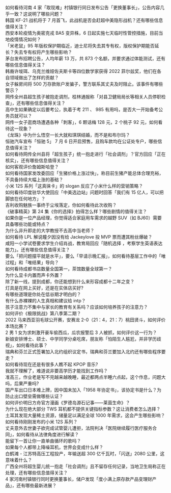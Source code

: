 如何看待河南 4 家「取现难」村镇银行同日发布公告「更换董事长」，公告内容几乎一致？这说明了哪些问题？  
韩国 KF-21 战机将于 7 月首飞，此战机是否会赶超中美隐形战机？还有哪些信息值得关注？  
西安本轮疫情为奥密克戎 BA5 变异株，6 日起实施七天临时性管控措施，目前当地疫情情况如何？  
「米老鼠」95 年版权保护期临近，迪士尼将失去其专有权，版权保护期能否延长？失去专有权将产生哪些影响？  
茅台发布招聘公告，人均年薪 13 万，共 873 个名额，并要求通过体能测试，还有哪些信息值得关注？  
韩裔许埈珥、乌克兰维娅佐夫斯卡等四位数学家获得 2022 菲尔兹奖，他们在各自领域做出了怎样的贡献？  
女子躲房间将 500 万存款账户发骗子，警方联系其丈夫及时阻止。该事件有哪些警示？  
网传全州县超生孩子被抱走调剂，桂林通报称「对县卫健局局长等相关人员停职检查」，还有哪些信息值得关注？  
高中生如果确定以后要考公，执着于考 211 、 985 有用吗，是否大一开始备考公务员就可以？  
网传一女子逛商场遭遇各种「刺客」，6 颗话梅 128 元，2 个桃子 92 元，如何看待这一现象？  
《龙珠》中为什么悟空一长大就和琪琪结婚，而不是和布尔玛？  
恒驰汽车宣布「恒驰 5」 7 月 6 日开启预售，且购车款均在公证处专户，哪些信息值得关注？  
如何看待网传全州县将「超生孩子」统一抱走进行「社会调剂」？官方回应「正在核实」，还有哪些信息值得关注？  
如何客观评价詹姆斯哈登？  
如何看待国家发改委回应「生猪价格上涨过快」，称目前生猪产能总体合理充裕，不具备持续大幅上涨的基础？  
小米 12S 系列「这真徕卡」的 slogan 反应了小米什么样的营销策略？  
如何看待印度驻华大使回应「中美选边站」问题时回答「我们有 15 亿人，可以把脚放在任何地方」？  
吉利收购魅族一事终于尘埃落定，你如何看待此次收购？  
《破事精英》第 24 集《你的选择》拍得怎么样？哪些剧情的值得关注？  
如果你是一位产品经理，你觉得适合家庭用车需求的越野 SUV（如 BJ60）需要具备哪些功能或特点？  
为什么非升即走的大学教授不去高中当老师？  
如何看待 LPL 解说瞳夕因没有给 Jackeylove 投 MVP 票而遭其粉丝爆破？  
咸阳一小学试卷要求学生介绍肖战，教育局回应「随机选择 ，考察学生英语表达能力」。还有哪些信息值得关注？  
要么「把问题摆平就是水平」，要么「早请示晚汇报」，如何看待基层工作中的「唯过程」和「唯结果」导向？  
如何看待成都书店数量全国第一，茶馆数量全球第一？  
为什么显卡内置而声卡外置？  
除了新一线，提到成都，你还能想到什么来形容成都十二年之变？  
灯具是在网上买好，还是在实体店买好?  
有哪些道理是你处在低谷期才明白的？  
有什么赤裸裸的人生真相和建议给 intp？  
孩子注意力不集中与家长的教育有关系吗？应该如何培养孩子的注意力？  
如何评价《极限挑战》第八季第二期？  
2022 马来西亚羽毛球公开赛，安赛龙 2-0（21：4，21：7）桃田贤斗，如何评价本场比赛？  
2 男 1 女为求刺激开豪车偷西瓜，瓜农报警后 3 人被抓，如何评价这一行为？  
新娘安排博士、硕士、中学同学分桌吃席，朋友称「怕陌生人尴尬，并非学历歧视」，如何看待此事？  
瑞典和芬兰正式签署加入北约组织议定书，瑞典和芬兰要加入北约还有哪些程序要走？  
如何看待现在还是有很多人瞧不起 KPOP 音乐?  
我就不理解了，难道说非要高学历才能找到工作吗？  
准高三，作业老是写不完越来越晚睡，最近都两点半睡六点起，这个作息，问题大吗，后果严重吗?  
国产车出口日本难上牌，因中国未加入「1958 年协定书」，该协定书是什么？为防止出口壁垒需做哪些认证？  
如何评价明日方舟官方漫画《罗德岛源石记事——莱茵生命》？  
为什么现在绝大部分 TWS 耳机都不提供关键指标参数？这让消费者怎么选择？  
土耳其发现大量稀土资源，储量足以满足全球 1000 年需求，这会产生哪些影响？  
如何看待刚刚发布的小米 12S 系列？  
丈夫意外去世妻子欲完成试管婴儿遭拒，法院判决「医院继续履行医疗服务合同」，如何看待从法律角度进行解读？  
能留下一首让你一直单曲循环的歌吗？  
如果每个人都带上降噪耳机，世界会变成什么样？  
白鹤滩 - 江苏特高压工程投产，年输送超 300 亿千瓦时，「闪送」2080 公里，这意味着什么？  
广西全州将超生婴儿统一抱走「社会调剂」且不留存任何记录，当地卫生局称正在处理，还有哪些信息值得关注？  
4 家河南村镇银行同时更换董事长，储户发现「度小满上原存款产品变理财产品」，还有哪些最新进展？  
